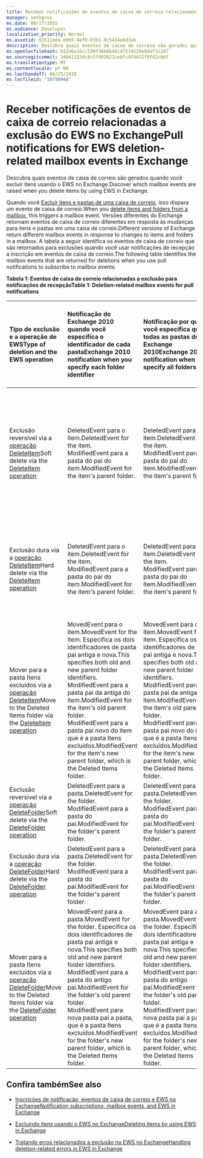 ```yaml
---
title: Receber notificações de eventos de caixa de correio relacionadas a exclusão do EWS no Exchange
manager: sethgros
ms.date: 09/17/2015
ms.audience: Developer
localization_priority: Normal
ms.assetid: 83511eea-e0b5-4ef0-83b1-0c5434e6d3ab
description: Descubra quais eventos de caixa de correio são gerados quando você excluir itens usando o EWS no Exchange.
ms.openlocfilehash: b12d6a16cc539f36b6b4dcd7274529e9def3c247
ms.sourcegitcommit: 34041125dc8c5f993b21cebfc4f8b72f0fd2cb6f
ms.translationtype: MT
ms.contentlocale: pt-BR
ms.lasthandoff: 06/25/2018
ms.locfileid: "19750948"
---
```

# <a name="pull-notifications-for-ews-deletion-related-mailbox-events-in-exchange"></a><span data-ttu-id="eedcb-103">Receber notificações de eventos de caixa de correio relacionadas a exclusão do EWS no Exchange</span><span class="sxs-lookup"><span data-stu-id="eedcb-103">Pull notifications for EWS deletion-related mailbox events in Exchange</span></span>

<span data-ttu-id="eedcb-104">Descubra quais eventos de caixa de correio são gerados quando você excluir itens usando o EWS no Exchange.</span><span class="sxs-lookup"><span data-stu-id="eedcb-104">Discover which mailbox events are raised when you delete items by using EWS in Exchange.</span></span>
  
<span data-ttu-id="eedcb-105">Quando você [Excluir itens e pastas de uma caixa de correio](deleting-items-by-using-ews-in-exchange.md), isso dispara um evento de caixa de correio.</span><span class="sxs-lookup"><span data-stu-id="eedcb-105">When you [delete items and folders from a mailbox](deleting-items-by-using-ews-in-exchange.md), this triggers a mailbox event.</span></span> <span data-ttu-id="eedcb-106">Versões diferentes do Exchange retornam eventos de caixa de correio diferentes em resposta às mudanças para itens e pastas em uma caixa de correio.</span><span class="sxs-lookup"><span data-stu-id="eedcb-106">Different versions of Exchange return different mailbox events in response to changes to items and folders in a mailbox.</span></span> <span data-ttu-id="eedcb-107">A tabela a seguir identifica os eventos de caixa de correio que são retornados para exclusões quando você usar notificações de recepção a inscrição em eventos de caixa de correio.</span><span class="sxs-lookup"><span data-stu-id="eedcb-107">The following table identifies the mailbox events that are returned for deletions when you use pull notifications to subscribe to mailbox events.</span></span> 
  
<span data-ttu-id="eedcb-108">**Tabela 1: Eventos de caixa de correio relacionadas a exclusão para notificações de recepção**</span><span class="sxs-lookup"><span data-stu-id="eedcb-108">**Table 1: Deletion-related mailbox events for pull notifications**</span></span>

|<span data-ttu-id="eedcb-109">**Tipo de exclusão e a operação de EWS**</span><span class="sxs-lookup"><span data-stu-id="eedcb-109">**Type of deletion and the EWS operation**</span></span>|<span data-ttu-id="eedcb-110">**Notificação do Exchange 2010 quando você especifica o identificador de cada pasta**</span><span class="sxs-lookup"><span data-stu-id="eedcb-110">**Exchange 2010 notification when you specify each folder identifier**</span></span>|<span data-ttu-id="eedcb-111">**Notificação por quando você especifica que todas as pastas do Exchange 2010**</span><span class="sxs-lookup"><span data-stu-id="eedcb-111">**Exchange 2010 notification when you specify all folders**</span></span>|<span data-ttu-id="eedcb-112">**Notificação do Exchange Online e Exchange 2013 quando você especifica o identificador de cada pasta**</span><span class="sxs-lookup"><span data-stu-id="eedcb-112">**Exchange Online and Exchange 2013 notification when you specify each folder identifier**</span></span>|<span data-ttu-id="eedcb-113">**Quando você especifica que todas as pastas do Exchange Online e Exchange 2013**</span><span class="sxs-lookup"><span data-stu-id="eedcb-113">**Exchange Online and Exchange 2013 when you specify all folders**</span></span>|
|:-----|:-----|:-----|:-----|:-----|
|<span data-ttu-id="eedcb-114">Exclusão reversível via a [operação DeleteItem](http://msdn.microsoft.com/library/3e26c416-fa12-476e-bfd2-5c1f4bb7b348%28Office.15%29.aspx)</span><span class="sxs-lookup"><span data-stu-id="eedcb-114">Soft delete via the [DeleteItem operation](http://msdn.microsoft.com/library/3e26c416-fa12-476e-bfd2-5c1f4bb7b348%28Office.15%29.aspx)</span></span> <br/> |<span data-ttu-id="eedcb-115">DeletedEvent para o item.</span><span class="sxs-lookup"><span data-stu-id="eedcb-115">DeletedEvent for the item.</span></span>  <br/> <span data-ttu-id="eedcb-116">ModifiedEvent para a pasta do pai do item.</span><span class="sxs-lookup"><span data-stu-id="eedcb-116">ModifiedEvent for the item's parent folder.</span></span>  <br/> |<span data-ttu-id="eedcb-117">DeletedEvent para o item.</span><span class="sxs-lookup"><span data-stu-id="eedcb-117">DeletedEvent for the item.</span></span>  <br/> <span data-ttu-id="eedcb-118">ModifiedEvent para a pasta do pai do item.</span><span class="sxs-lookup"><span data-stu-id="eedcb-118">ModifiedEvent for the item's parent folder.</span></span>  <br/> |<span data-ttu-id="eedcb-119">MovedEvent para o item.</span><span class="sxs-lookup"><span data-stu-id="eedcb-119">MovedEvent for the item.</span></span> <span data-ttu-id="eedcb-120">Especifica os dois identificadores de pai antiga e nova pasta.</span><span class="sxs-lookup"><span data-stu-id="eedcb-120">This specifies both the old and new parent folder identifiers.</span></span> <span data-ttu-id="eedcb-121">O item é movido para a pasta de exclusões no dumpster.</span><span class="sxs-lookup"><span data-stu-id="eedcb-121">The item is moved to the Deletions folder in the dumpster.</span></span>  <br/> <span data-ttu-id="eedcb-122">ModifiedEvent para a pasta do pai do item.</span><span class="sxs-lookup"><span data-stu-id="eedcb-122">ModifiedEvent for the item's parent folder.</span></span>  <br/> |<span data-ttu-id="eedcb-123">DeletedEvent para o item.</span><span class="sxs-lookup"><span data-stu-id="eedcb-123">DeletedEvent for the item.</span></span>  <br/> <span data-ttu-id="eedcb-124">DeletedEvent para o item da pasta de pesquisa selecionando padrão.</span><span class="sxs-lookup"><span data-stu-id="eedcb-124">DeletedEvent for the item from the AllItems default search folder.</span></span>  <br/> <span data-ttu-id="eedcb-125">ModifiedEvent para a pasta do pai do item.</span><span class="sxs-lookup"><span data-stu-id="eedcb-125">ModifiedEvent for the item's parent folder.</span></span>  <br/> |
|<span data-ttu-id="eedcb-126">Exclusão dura via a [operação DeleteItem](http://msdn.microsoft.com/library/3e26c416-fa12-476e-bfd2-5c1f4bb7b348%28Office.15%29.aspx)</span><span class="sxs-lookup"><span data-stu-id="eedcb-126">Hard delete via the [DeleteItem operation](http://msdn.microsoft.com/library/3e26c416-fa12-476e-bfd2-5c1f4bb7b348%28Office.15%29.aspx)</span></span> <br/> |<span data-ttu-id="eedcb-127">DeletedEvent para o item.</span><span class="sxs-lookup"><span data-stu-id="eedcb-127">DeletedEvent for the item.</span></span>  <br/> <span data-ttu-id="eedcb-128">ModifiedEvent para a pasta do pai do item.</span><span class="sxs-lookup"><span data-stu-id="eedcb-128">ModifiedEvent for the item's parent folder.</span></span>  <br/> |<span data-ttu-id="eedcb-129">DeletedEvent para o item.</span><span class="sxs-lookup"><span data-stu-id="eedcb-129">DeletedEvent for the item.</span></span>  <br/> <span data-ttu-id="eedcb-130">ModifiedEvent para a pasta do pai do item.</span><span class="sxs-lookup"><span data-stu-id="eedcb-130">ModifiedEvent for the item's parent folder.</span></span>  <br/> |<span data-ttu-id="eedcb-131">DeletedEvent para o item.</span><span class="sxs-lookup"><span data-stu-id="eedcb-131">DeletedEvent for the item.</span></span>  <br/> <span data-ttu-id="eedcb-132">ModifiedEvent para a pasta do pai do item.</span><span class="sxs-lookup"><span data-stu-id="eedcb-132">ModifiedEvent for the item's parent folder.</span></span>  <br/> |<span data-ttu-id="eedcb-133">DeletedEvent para o item.</span><span class="sxs-lookup"><span data-stu-id="eedcb-133">DeletedEvent for the item.</span></span>  <br/> <span data-ttu-id="eedcb-134">DeletedEvent para o item da pasta de pesquisa selecionando padrão.</span><span class="sxs-lookup"><span data-stu-id="eedcb-134">DeletedEvent for the item from the AllItems default search folder.</span></span>  <br/> <span data-ttu-id="eedcb-135">ModifiedEvent para a pasta do pai do item.</span><span class="sxs-lookup"><span data-stu-id="eedcb-135">ModifiedEvent for the item's parent folder.</span></span>  <br/> |
|<span data-ttu-id="eedcb-136">Mover para a pasta Itens excluídos via a [operação DeleteItem](http://msdn.microsoft.com/library/3e26c416-fa12-476e-bfd2-5c1f4bb7b348%28Office.15%29.aspx)</span><span class="sxs-lookup"><span data-stu-id="eedcb-136">Move to the Deleted Items folder via the [DeleteItem operation](http://msdn.microsoft.com/library/3e26c416-fa12-476e-bfd2-5c1f4bb7b348%28Office.15%29.aspx)</span></span> <br/> |<span data-ttu-id="eedcb-137">MovedEvent para o item.</span><span class="sxs-lookup"><span data-stu-id="eedcb-137">MovedEvent for the item.</span></span> <span data-ttu-id="eedcb-138">Especifica os dois identificadores de pasta pai antiga e nova.</span><span class="sxs-lookup"><span data-stu-id="eedcb-138">This specifies both old and new parent folder identifiers.</span></span>  <br/> <span data-ttu-id="eedcb-139">ModifiedEvent para a pasta pai da antiga do item.</span><span class="sxs-lookup"><span data-stu-id="eedcb-139">ModifiedEvent for the item's old parent folder.</span></span>  <br/> <span data-ttu-id="eedcb-140">ModifiedEvent para a pasta pai novo do item que é a pasta Itens excluídos.</span><span class="sxs-lookup"><span data-stu-id="eedcb-140">ModifiedEvent for the item's new parent folder, which is the Deleted Items folder.</span></span>  <br/> |<span data-ttu-id="eedcb-141">MovedEvent para o item.</span><span class="sxs-lookup"><span data-stu-id="eedcb-141">MovedEvent for the item.</span></span> <span data-ttu-id="eedcb-142">Especifica os dois identificadores de pasta pai antiga e nova.</span><span class="sxs-lookup"><span data-stu-id="eedcb-142">This specifies both old and new parent folder identifiers.</span></span>  <br/> <span data-ttu-id="eedcb-143">ModifiedEvent para a pasta pai da antiga do item.</span><span class="sxs-lookup"><span data-stu-id="eedcb-143">ModifiedEvent for the item's old parent folder.</span></span>  <br/> <span data-ttu-id="eedcb-144">ModifiedEvent para a pasta pai novo do item que é a pasta Itens excluídos.</span><span class="sxs-lookup"><span data-stu-id="eedcb-144">ModifiedEvent for the item's new parent folder, which is the Deleted Items folder.</span></span>  <br/> |<span data-ttu-id="eedcb-145">MovedEvent para o item.</span><span class="sxs-lookup"><span data-stu-id="eedcb-145">MovedEvent for the item.</span></span> <span data-ttu-id="eedcb-146">Especifica os dois identificadores de pasta pai antiga e nova.</span><span class="sxs-lookup"><span data-stu-id="eedcb-146">This specifies both old and new parent folder identifiers.</span></span>  <br/> <span data-ttu-id="eedcb-147">ModifiedEvent para a pasta pai da antiga do item.</span><span class="sxs-lookup"><span data-stu-id="eedcb-147">ModifiedEvent for the item's old parent folder.</span></span>  <br/> <span data-ttu-id="eedcb-148">ModifiedEvent para a pasta pai novo do item que é a pasta Itens excluídos.</span><span class="sxs-lookup"><span data-stu-id="eedcb-148">ModifiedEvent for the item's new parent folder, which is the Deleted Items folder.</span></span>  <br/> |<span data-ttu-id="eedcb-149">DeletedEvent da pasta de pesquisa selecionando padrão.</span><span class="sxs-lookup"><span data-stu-id="eedcb-149">DeletedEvent from the AllItems default search folder.</span></span>  <br/> <span data-ttu-id="eedcb-150">CreatedEvent para o item na pasta selecionando.</span><span class="sxs-lookup"><span data-stu-id="eedcb-150">CreatedEvent for the item in the AllItems folder.</span></span>  <br/> <span data-ttu-id="eedcb-151">ModifiedEvent para a pasta pai da original do item.</span><span class="sxs-lookup"><span data-stu-id="eedcb-151">ModifiedEvent for the item's original parent folder.</span></span>  <br/> <span data-ttu-id="eedcb-152">ModifiedEvent para a pasta Itens excluídos.</span><span class="sxs-lookup"><span data-stu-id="eedcb-152">ModifiedEvent for the Deleted Items folder.</span></span>  <br/> |
|<span data-ttu-id="eedcb-153">Exclusão reversível via a [operação DeleteFolder](http://msdn.microsoft.com/library/b0f92682-4895-4bcf-a4a1-e4c2e8403979%28Office.15%29.aspx)</span><span class="sxs-lookup"><span data-stu-id="eedcb-153">Soft delete via the [DeleteFolder operation](http://msdn.microsoft.com/library/b0f92682-4895-4bcf-a4a1-e4c2e8403979%28Office.15%29.aspx)</span></span> <br/> |<span data-ttu-id="eedcb-154">DeletedEvent para a pasta.</span><span class="sxs-lookup"><span data-stu-id="eedcb-154">DeletedEvent for the folder.</span></span>  <br/> <span data-ttu-id="eedcb-155">ModifiedEvent para a pasta do pai.</span><span class="sxs-lookup"><span data-stu-id="eedcb-155">ModifiedEvent for the folder's parent folder.</span></span>  <br/> |<span data-ttu-id="eedcb-156">DeletedEvent para a pasta.</span><span class="sxs-lookup"><span data-stu-id="eedcb-156">DeletedEvent for the folder.</span></span>  <br/> <span data-ttu-id="eedcb-157">ModifiedEvent para a pasta do pai.</span><span class="sxs-lookup"><span data-stu-id="eedcb-157">ModifiedEvent for the folder's parent folder.</span></span>  <br/> |<span data-ttu-id="eedcb-158">DeletedEvent para a pasta.</span><span class="sxs-lookup"><span data-stu-id="eedcb-158">DeletedEvent for the folder.</span></span>  <br/> <span data-ttu-id="eedcb-159">ModifiedEvent para a pasta do pai.</span><span class="sxs-lookup"><span data-stu-id="eedcb-159">ModifiedEvent for the folder's parent folder.</span></span>  <br/> |<span data-ttu-id="eedcb-160">DeletedEvent para a pasta.</span><span class="sxs-lookup"><span data-stu-id="eedcb-160">DeletedEvent for the folder.</span></span>  <br/> <span data-ttu-id="eedcb-161">ModifiedEvent para a pasta do pai.</span><span class="sxs-lookup"><span data-stu-id="eedcb-161">ModifiedEvent for the folder's parent folder.</span></span>  <br/> |
|<span data-ttu-id="eedcb-162">Exclusão dura via a [operação DeleteFolder](http://msdn.microsoft.com/library/b0f92682-4895-4bcf-a4a1-e4c2e8403979%28Office.15%29.aspx)</span><span class="sxs-lookup"><span data-stu-id="eedcb-162">Hard delete via the [DeleteFolder operation](http://msdn.microsoft.com/library/b0f92682-4895-4bcf-a4a1-e4c2e8403979%28Office.15%29.aspx)</span></span> <br/> |<span data-ttu-id="eedcb-163">DeletedEvent para a pasta.</span><span class="sxs-lookup"><span data-stu-id="eedcb-163">DeletedEvent for the folder.</span></span>  <br/> <span data-ttu-id="eedcb-164">ModifiedEvent para a pasta do pai.</span><span class="sxs-lookup"><span data-stu-id="eedcb-164">ModifiedEvent for the folder's parent folder.</span></span>  <br/> |<span data-ttu-id="eedcb-165">DeletedEvent para a pasta.</span><span class="sxs-lookup"><span data-stu-id="eedcb-165">DeletedEvent for the folder.</span></span>  <br/> <span data-ttu-id="eedcb-166">ModifiedEvent para a pasta do pai.</span><span class="sxs-lookup"><span data-stu-id="eedcb-166">ModifiedEvent for the folder's parent folder.</span></span>  <br/> |<span data-ttu-id="eedcb-167">DeletedEvent para a pasta.</span><span class="sxs-lookup"><span data-stu-id="eedcb-167">DeletedEvent for the folder.</span></span>  <br/> <span data-ttu-id="eedcb-168">ModifiedEvent para a pasta do pai.</span><span class="sxs-lookup"><span data-stu-id="eedcb-168">ModifiedEvent for the folder's parent folder.</span></span>  <br/> |<span data-ttu-id="eedcb-169">DeletedEvent para a pasta.</span><span class="sxs-lookup"><span data-stu-id="eedcb-169">DeletedEvent for the folder.</span></span>  <br/> <span data-ttu-id="eedcb-170">ModifiedEvent para a pasta do pai.</span><span class="sxs-lookup"><span data-stu-id="eedcb-170">ModifiedEvent for the folder's parent folder.</span></span>  <br/> |
|<span data-ttu-id="eedcb-171">Mover para a pasta Itens excluídos via a [operação DeleteFolder](http://msdn.microsoft.com/library/b0f92682-4895-4bcf-a4a1-e4c2e8403979%28Office.15%29.aspx)</span><span class="sxs-lookup"><span data-stu-id="eedcb-171">Move to the Deleted Items folder via the [DeleteFolder operation](http://msdn.microsoft.com/library/b0f92682-4895-4bcf-a4a1-e4c2e8403979%28Office.15%29.aspx)</span></span> <br/> |<span data-ttu-id="eedcb-172">MovedEvent para a pasta.</span><span class="sxs-lookup"><span data-stu-id="eedcb-172">MovedEvent for the folder.</span></span> <span data-ttu-id="eedcb-173">Especifica os dois identificadores de pasta pai antiga e nova.</span><span class="sxs-lookup"><span data-stu-id="eedcb-173">This specifies both old and new parent folder identifiers.</span></span>  <br/> <span data-ttu-id="eedcb-174">ModifiedEvent para a pasta do antigo pai.</span><span class="sxs-lookup"><span data-stu-id="eedcb-174">ModifiedEvent for the folder's old parent folder.</span></span>  <br/> <span data-ttu-id="eedcb-175">ModifiedEvent para nova pasta pai a pasta, que é a pasta Itens excluídos.</span><span class="sxs-lookup"><span data-stu-id="eedcb-175">ModifiedEvent for the folder's new parent folder, which is the Deleted Items folder.</span></span>  <br/> |<span data-ttu-id="eedcb-176">MovedEvent para a pasta.</span><span class="sxs-lookup"><span data-stu-id="eedcb-176">MovedEvent for the folder.</span></span> <span data-ttu-id="eedcb-177">Especifica os dois identificadores de pasta pai antiga e nova.</span><span class="sxs-lookup"><span data-stu-id="eedcb-177">This specifies both old and new parent folder identifiers.</span></span>  <br/> <span data-ttu-id="eedcb-178">ModifiedEvent para a pasta do antigo pai.</span><span class="sxs-lookup"><span data-stu-id="eedcb-178">ModifiedEvent for the folder's old parent folder.</span></span>  <br/> <span data-ttu-id="eedcb-179">ModifiedEvent para nova pasta pai a pasta, que é a pasta Itens excluídos.</span><span class="sxs-lookup"><span data-stu-id="eedcb-179">ModifiedEvent for the folder's new parent folder, which is the Deleted Items folder.</span></span>  <br/> |<span data-ttu-id="eedcb-180">MovedEvent para a pasta.</span><span class="sxs-lookup"><span data-stu-id="eedcb-180">MovedEvent for the folder.</span></span> <span data-ttu-id="eedcb-181">Especifica os dois identificadores de pasta pai antiga e nova.</span><span class="sxs-lookup"><span data-stu-id="eedcb-181">This specifies both old and new parent folder identifiers.</span></span>  <br/> <span data-ttu-id="eedcb-182">ModifiedEvent para a pasta do antigo pai.</span><span class="sxs-lookup"><span data-stu-id="eedcb-182">ModifiedEvent for the folder's old parent folder.</span></span>  <br/> <span data-ttu-id="eedcb-183">ModifiedEvent para nova pasta pai a pasta, que é a pasta Itens excluídos.</span><span class="sxs-lookup"><span data-stu-id="eedcb-183">ModifiedEvent for the folder's new parent folder, which is the Deleted Items folder.</span></span>  <br/> |<span data-ttu-id="eedcb-184">ModifiedEvent para a pasta do antigo pai.</span><span class="sxs-lookup"><span data-stu-id="eedcb-184">ModifiedEvent for the folder's old parent folder.</span></span>  <br/> <span data-ttu-id="eedcb-185">ModifiedEvent para a pasta pai de nova da pasta que é a pasta Itens excluídos.</span><span class="sxs-lookup"><span data-stu-id="eedcb-185">ModifiedEvent for the folder's new parent folder which is the Deleted Items folder.</span></span>  <br/> |
   
## <a name="see-also"></a><span data-ttu-id="eedcb-186">Confira também</span><span class="sxs-lookup"><span data-stu-id="eedcb-186">See also</span></span>


- [<span data-ttu-id="eedcb-187">Inscrições de notificação, eventos de caixa de correio e EWS no Exchange</span><span class="sxs-lookup"><span data-stu-id="eedcb-187">Notification subscriptions, mailbox events, and EWS in Exchange</span></span>](notification-subscriptions-mailbox-events-and-ews-in-exchange.md)
    
- [<span data-ttu-id="eedcb-188">Excluindo itens usando o EWS no Exchange</span><span class="sxs-lookup"><span data-stu-id="eedcb-188">Deleting items by using EWS in Exchange</span></span>](deleting-items-by-using-ews-in-exchange.md)
    
- [<span data-ttu-id="eedcb-189">Tratando erros relacionados a exclusão no EWS no Exchange</span><span class="sxs-lookup"><span data-stu-id="eedcb-189">Handling deletion-related errors in EWS in Exchange</span></span>](handling-deletion-related-errors-in-ews-in-exchange.md)
    

